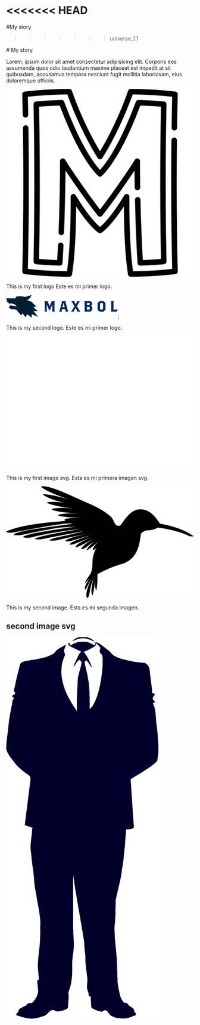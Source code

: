 <<<<<<< HEAD
=======

#My story

>>>>>>> universe_1.1

</style>
# My story

Lorem, ipsum dolor sit amet consectetur adipisicing elit. Corporis eos assumenda quos odio laudantium maxime placeat est impedit at sit quibusdam, accusamus tempora nesciunt fugit mollitia laboriosam, eius doloremque officiis.

![icon1](./imagines/Icono_M.png)

This is my first logo
Este es mi primer logo.

![icon2](./imagines/MAXBOL.png);

This is my second logo.
Este es mi primer logo.


![icon3](./imagines/elephant_silhouet.svg)

This is my first image svg.
Esta es mi primera imagen svg.


![icon4](./imagines/colibri.png)

This is my second image.
Esta es mi segunda imagen.


## second image svg

![icono5](./imagines/anonymous.svg)

